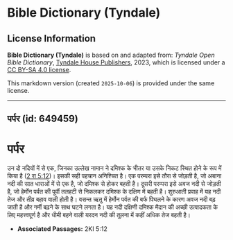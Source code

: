 # Bible Dictionary (Tyndale)

## License Information

**Bible Dictionary (Tyndale)** is based on and adapted from: _Tyndale Open Bible Dictionary_, [Tyndale House Publishers](https://tyndaleopenresources.com/), 2023, which is licensed under a [CC BY-SA 4.0 license](https://creativecommons.org/licenses/by-sa/4.0/legalcode.en).

This markdown version (created `2025-10-06`) is provided under the same license.



--------------------------------

## पर्पर (id: 649459)

पर्पर
=====

उन दो नदियों में से एक, जिनका उल्लेख नामान ने दमिश्क के भीतर या उसके निकट स्थित होने के रूप में किया है ([2 रा 5:12](https://ref.ly/2Kgs5:12))। इसकी सही पहचान अनिश्चित है। एक परम्परा इसे तौरा से जोड़ती है, जो अबाना नदी की सात धाराओं में से एक है, जो दमिश्क से होकर बहती है। दूसरी परम्परा इसे अवज नदी से जोड़ती है, जो हेर्मोन पर्वत की पूर्वी तलहटी से निकलकर दमिश्क के दक्षिण में बहती है। शुरुआती प्रवाह में यह नदी तेज और तीव्र बहाव वाली होती है। वसन्त ऋतु में हेर्मोन पर्वत की बर्फ पिघलने के कारण अवज नदी बढ़ जाती है और गर्मी बढ़ने के साथ घटने लगता है। यह नदी दक्षिणी दमिश्क मैदान की अच्छी उत्पादकता के लिए महत्त्वपूर्ण है और धीमी बहने वाली यरदन नदी की तुलना में कहीं अधिक तेज बहती है।

* **Associated Passages:** 2KI 5:12

